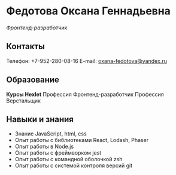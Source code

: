 # Федотова Оксана Геннадьевна
*Фронтенд-разработчик*
## Контакты
Телефон: +7-952-280-08-16
E-mail: oxana-fedotova@yandex.ru
## Образование
**Курсы Hexlet**
Профессия Фронтенд-разработчик
Профессия Верстальщик
## Навыки и знания
* Знание  JavaScript, html, css
* Опыт работы с библиотеками React, Lodash, Phaser
* Опыт работы в Node.js 
* Опыт работы с фреймворком jest
* Опыт работы с командной оболочкой zsh
* Опыт работы с системой контроля версий git 
